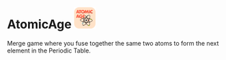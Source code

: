# AtomicAge   <img src="https://github.com/matt-martindale/AtomicAge/blob/master/Images/atomic_age.png" alt="Atomic Age Logo" width="50px"/>
Merge game where you fuse together the same two atoms to form the next element in the Periodic Table.
